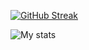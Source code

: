 [![GitHub Streak](https://github-readme-streak-stats.herokuapp.com?user=alhiane&theme=dark&ring=fb4362&file=fb4362&currStreakNum=fb4362&currStreakLabel=fb4362&hide_border=true)](https://git.io/streak-stats)

![My stats](https://github-readme-stats.vercel.app/api?username=alhiane&hide_border=true&show_icons=true&bg_color=151515&title_color=fb4362&icon_color=fb4362&text_bold=false&text_color=9e9e9e)
